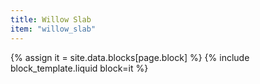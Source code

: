 ```yaml
---
title: Willow Slab
item: "willow_slab"
---
```


{% assign it = site.data.blocks[page.block] %}
{% include block_template.liquid block=it %}

